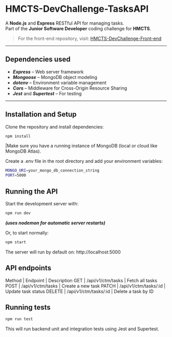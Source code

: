 # HMCTS-DevChallenge-TasksAPI

A **Node.js** and **Express** RESTful API for managing tasks.  
Part of the **Junior Software Developer** coding challenge for **HMCTS**.

> For the front-end repository, visit: [HMCTS-DevChallenge-Front-end](https://github.com/YordanovDnA/HMCTS-DevChallenge-Tasks-Front-end)

---

## Dependencies used

- **_Express_** – Web server framework
- **_Mongoose_** – MongoDB object modeling
- **_dotenv_** – Environment variable management
- **_Cors_** – Middleware for Cross-Origin Resource Sharing
- **_Jest_** and **_Supertest_** – For testing

---

## Installation and Setup

Clone the repository and install dependencies:

```bash
npm install
```

|Make sure you have a running instance of MongoDB (local or cloud like MongoDB Atlas).

Create a .env file in the root directory and add your environment variables:

```bash
MONGO_URI=your_mongo_db_connection_string
PORT=5000
```

## Running the API

Start the development server with:

```bash
npm run dev
```

**_(uses nodemon for automatic server restarts)_**

Or, to start normally:

```bash
npm start
```

The server will run by default on:
http://localhost:5000

## API endpoints

Method | Endpoint | Description
GET | /api/v1/ctm/tasks | Fetch all tasks
POST | /api/v1/ctm/tasks | Create a new task
PATCH | /api/v1/ctm/tasks/:id | Update task status
DELETE | /api/v1/ctm/tasks/:id | Delete a task by ID

## Running tests

```bash
npm run test
```

This will run backend unit and integration tests using Jest and Supertest.
